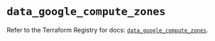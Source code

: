 # `data_google_compute_zones`

Refer to the Terraform Registry for docs: [`data_google_compute_zones`](https://registry.terraform.io/providers/hashicorp/google/6.46.0/docs/data-sources/compute_zones).
